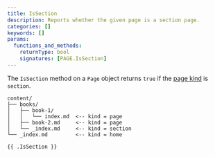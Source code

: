 ```yaml
---
title: IsSection
description: Reports whether the given page is a section page.
categories: []
keywords: []
params:
  functions_and_methods:
    returnType: bool
    signatures: [PAGE.IsSection]
---
```


The `IsSection` method on a `Page` object returns `true` if the [page kind](g) is `section`.

```text
content/
├── books/
│   ├── book-1/
│   │   └── index.md  <-- kind = page
│   ├── book-2.md     <-- kind = page
│   └── _index.md     <-- kind = section
└── _index.md         <-- kind = home
```

```go-html-template
{{ .IsSection }}
```
